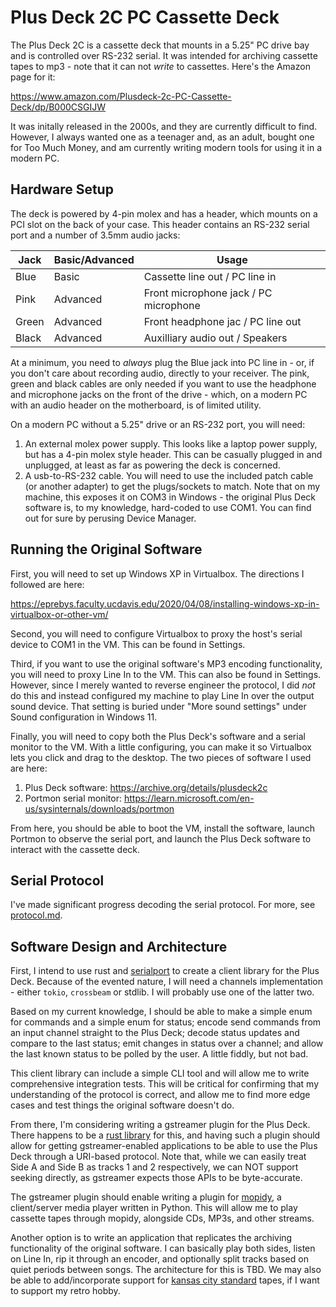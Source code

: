 # Plus Deck 2C PC Cassette Deck

The Plus Deck 2C is a cassette deck that mounts in a 5.25" PC drive bay and is controlled over RS-232 serial. It was intended for archiving cassette tapes to mp3 - note that it can not *write* to cassettes. Here's the Amazon page for it:

<https://www.amazon.com/Plusdeck-2c-PC-Cassette-Deck/dp/B000CSGIJW>

It was initally released in the 2000s, and they are currently difficult to find. However, I always wanted one as a teenager and, as an adult, bought one for Too Much Money, and am currently writing modern tools for using it in a modern PC.

## Hardware Setup

The deck is powered by 4-pin molex and has a header, which mounts on a PCI slot on the back of your case. This header contains an RS-232 serial port and a number of 3.5mm audio jacks:

| Jack  | Basic/Advanced | Usage                                 |
|-------|----------------|---------------------------------------|
| Blue  | Basic          | Cassette line out / PC line in        |
| Pink  | Advanced       | Front microphone jack / PC microphone |
| Green | Advanced       | Front headphone jac / PC line out     |
| Black | Advanced       | Auxilliary audio out / Speakers       |

At a minimum, you need to *always* plug the Blue jack into PC line in - or, if you don't care about recording audio, directly to your receiver. The pink, green and black cables are only needed if you want to use the headphone and microphone jacks on the front of the drive - which, on a modern PC with an audio header on the motherboard, is of limited utility.

On a modern PC without a 5.25" drive or an RS-232 port, you will need:

1. An external molex power supply. This looks like a laptop power supply, but has a 4-pin molex style header. This can be casually plugged in and unplugged, at least as far as powering the deck is concerned.
2. A usb-to-RS-232 cable. You will need to use the included patch cable (or another adapter) to get the plugs/sockets to match. Note that on my machine, this exposes it on COM3 in Windows - the original Plus Deck software is, to my knowledge, hard-coded to use COM1. You can find out for sure by perusing Device Manager.

## Running the Original Software

First, you will need to set up Windows XP in Virtualbox. The directions I followed are here:

<https://eprebys.faculty.ucdavis.edu/2020/04/08/installing-windows-xp-in-virtualbox-or-other-vm/>

Second, you will need to configure Virtualbox to proxy the host's serial device to COM1 in the VM. This can be found in Settings.

Third, if you want to use the original software's MP3 encoding functionality, you will need to proxy Line In to the VM. This can also be found in Settings. However, since I merely wanted to reverse engineer the protocol, I did *not* do this and instead configured my machine to play Line In over the output sound device. That setting is buried under "More sound settings" under Sound configuration in Windows 11.

Finally, you will need to copy both the Plus Deck's software and a serial monitor to the VM. With a little configuring, you can make it so Virtualbox lets you click and drag to the desktop. The two pieces of software I used are here:

1. Plus Deck software: <https://archive.org/details/plusdeck2c>
2. Portmon serial monitor: <https://learn.microsoft.com/en-us/sysinternals/downloads/portmon>

From here, you should be able to boot the VM, install the software, launch Portmon to observe the serial port, and launch the Plus Deck software to interact with the cassette deck.

## Serial Protocol

I've made significant progress decoding the serial protocol. For more, see [protocol.md](./protocol.md).

## Software Design and Architecture

First, I intend to use rust and [serialport](https://docs.rs/serialport/latest/serialport/) to create a client library for the Plus Deck. Because of the evented nature, I will need a channels implementation - either `tokio`, `crossbeam` or stdlib. I will probably use one of the latter two.

Based on my current knowledge, I should be able to make a simple enum for commands and a simple enum for status; encode send commands from an input channel straight to the Plus Deck; decode status updates and compare to the last status; emit changes in status over a channel; and allow the last known status to be polled by the user. A little fiddly, but not bad.

This client library can include a simple CLI tool and will allow me to write comprehensive integration tests. This will be critical for confirming that my understanding of the protocol is correct, and allow me to find more edge cases and test things the original software doesn't do.

From there, I'm considering writing a gstreamer plugin for the Plus Deck. There happens to be a [rust library](https://gitlab.freedesktop.org/gstreamer/gstreamer-rs) for this, and having such a plugin should allow for getting gstreamer-enabled applications to be able to use the Plus Deck through a URI-based protocol. Note that, while we can easily treat Side A and Side B as tracks 1 and 2 respectively, we can NOT support seeking directly, as gstreamer expects those APIs to be byte-accurate.

The gstreamer plugin should enable writing a plugin for [mopidy](https://docs.mopidy.com/en/latest/), a client/server media player written in Python. This will allow me to play cassette tapes through mopidy, alongside CDs, MP3s, and other streams.

Another option is to write an application that replicates the archiving functionality of the original software. I can basically play both sides, listen on Line In, rip it through an encoder, and optionally split tracks based on quiet periods between songs. The architecture for this is TBD. We may also be able to add/incorporate support for [kansas city standard](http://www.dabeaz.com/py-kcs/) tapes, if I want to support my retro hobby.
